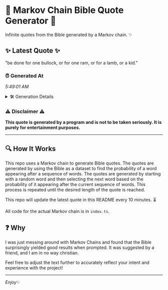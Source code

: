 # 📖 Markov Chain Bible Quote Generator 📖

Infinite quotes from the Bible generated by a Markov chain. ✨

## ✨ Latest Quote ✨
"be done for one bullock, or for one ram, or for a lamb, or a kid."

### ⏰ Generated At
*5:49:01 AM*

<details>
    <summary>🛠️ Generation Details</summary>
    <p>
        <strong>🌱 Seed:</strong> be<br>
        <strong>🔄 Iterations:</strong> 15<br>
        <strong>📜 Context History:</strong><br>[ be ]: done<br>[ be, done ]: for<br>[ be, done, for ]: one<br>[ be, done, for, one ]: bullock,<br>[ be, done, for, one, bullock, ]: or<br>[ be, done, for, one, bullock,, or ]: for<br>[ done, for, one, bullock,, or, for ]: one<br>[ for, one, bullock,, or, for, one ]: ram,<br>[ one, bullock,, or, for, one, ram, ]: or<br>[ bullock,, or, for, one, ram,, or ]: for<br>[ or, for, one, ram,, or, for ]: a<br>[ for, one, ram,, or, for, a ]: lamb,<br>[ one, ram,, or, for, a, lamb, ]: or<br>[ ram,, or, for, a, lamb,, or ]: a<br>[ or, for, a, lamb,, or, a ]: kid.<br>
    </p>
</details>

### ⚠️ Disclaimer ⚠️
**This quote is generated by a program and is not to be taken seriously. It is purely for entertainment purposes.**

---

## 🔍 How It Works

This repo uses a Markov chain to generate Bible quotes. The quotes are generated by using the Bible as a dataset to find the probability of a word appearing after a sequence of words. The quotes are generated by starting with a random word and then selecting the next word based on the probability of it appearing after the current sequence of words. This process is repeated until the desired length of the quote is reached.

This repo will update the latest quote in this README every 10 minutes. ⏳

All code for the actual Markov chain is in `index.ts`.

## ❓ Why

I was just messing around with Markov Chains and found that the Bible surprisingly yielded good results when prompted. 
It was suggested by a friend, and I am in no way christian.

Feel free to adjust the text further to accurately reflect your intent and experience with the project!

---

*Enjoy*✨
